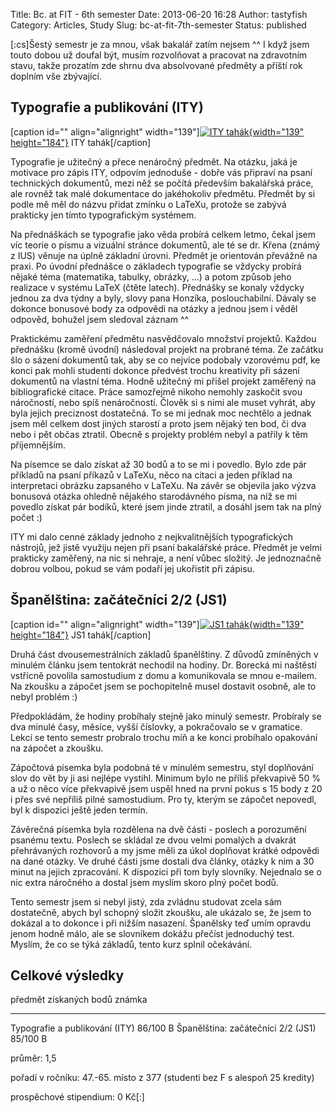 Title: Bc. at FIT - 6th semester
Date: 2013-06-20 16:28
Author: tastyfish
Category: Articles, Study
Slug: bc-at-fit-7th-semester
Status: published

\[:cs\]Šestý semestr je za mnou, však bakalář zatím nejsem \^\^ I když
jsem touto dobou už doufal být, musím rozvolňovat a pracovat na
zdravotním stavu, takže prozatím zde shrnu dva absolvované předměty a
příští rok doplním vše zbývající.

Typografie a publikování (ITY)
------------------------------

\[caption id="" align="alignright" width="139"\][![ITY
tahák](http://i.imgur.com/HZTO5w0.jpg){width="139"
height="184"}](http://i.imgur.com/HZTO5w0.jpg) ITY tahák\[/caption\]

Typografie je užitečný a přece nenáročný předmět. Na otázku, jaká je
motivace pro zápis ITY, odpovím jednoduše - dobře vás připraví na psaní
technických dokumentů, mezi něž se počítá především bakalářská práce,
ale rovněž tak malé dokumentace do jakéhokoliv předmětu. Předmět by si
podle mě měl do názvu přidat zmínku o LaTeXu, protože se zabývá
prakticky jen tímto typografickým systémem.

Na přednáškách se typografie jako věda probírá celkem letmo, čekal jsem
víc teorie o písmu a vizuální stránce dokumentů, ale té se dr. Křena
(známý z IUS) věnuje na úplně základní úrovni. Předmět je orientován
převážně na praxi. Po úvodní přednášce o základech typografie se vždycky
probírá nějaké téma (matematika, tabulky, obrázky, …) a potom způsob
jeho realizace v systému LaTeX (čtěte latech). Přednášky se konaly
vždycky jednou za dva týdny a byly, slovy pana Honzíka, poslouchabilní.
Dávaly se dokonce bonusové body za odpovědi na otázky a jednou jsem i
věděl odpověd, bohužel jsem sledoval záznam \^\^

Praktickému zaměření předmětu nasvědčovalo množství projektů. Každou
přednášku (kromě úvodní) následoval projekt na probrané téma. Ze začátku
šlo o sázení dokumentů tak, aby se co nejvíce podobaly vzorovému pdf, ke
konci pak mohli studenti dokonce předvést trochu kreativity při sázení
dokumentů na vlastní téma. Hodně užitečný mi přišel projekt zaměřený na
bibliografické citace. Práce samozřejmě nikoho nemohly zaskočit svou
náročností, nebo spíš nenáročností. Člověk si s nimi ale muset vyhrát,
aby byla jejich preciznost dostatečná. To se mi jednak moc nechtělo a
jednak jsem měl celkem dost jiných starostí a proto jsem nějaký ten bod,
či dva nebo i pět občas ztratil. Obecně s projekty problém nebyl a
patřily k těm příjemnějším.

Na písemce se dalo získat až 30 bodů a to se mi i povedlo. Bylo zde pár
příkladů na psaní příkazů v LaTeXu, něco na citaci a jeden příklad na
interpretaci obrázku zapsaného v LaTeXu. Na závěr se objevila jako výzva
bonusová otázka ohledně nějakého starodávného písma, na níž se mi
povedlo získat pár bodíků, které jsem jinde ztratil, a dosáhl jsem tak
na plný počet :)

ITY mi dalo cenné základy jednoho z nejkvalitnějších typografických
nástrojů, jež jistě využiju nejen při psaní bakalářské práce. Předmět je
velmi prakticky zaměřený, na nic si nehraje, a není vůbec složitý. Je
jednoznačně dobrou volbou, pokud se vám podaří jej ukořistit při zápisu.

Španělština: začátečníci 2/2 (JS1)
----------------------------------

\[caption id="" align="alignright" width="139"\][![JS1
tahák](http://i.imgur.com/dSkUVkU.jpg){width="139"
height="184"}](http://i.imgur.com/dSkUVkU.jpg) JS1 tahák\[/caption\]

Druhá část dvousemestrálních základů španělštiny. Z důvodů zmíněných v
minulém článku jsem tentokrát nechodil na hodiny. Dr. Borecká mi
naštěstí vstřícně povolila samostudium z domu a komunikovala se mnou
e-mailem. Na zkoušku a zápočet jsem se pochopitelně musel dostavit
osobně, ale to nebyl problém :)

Předpokládám, že hodiny probíhaly stejně jako minulý semestr. Probíraly
se dva minulé časy, měsíce, vyšší číslovky, a pokračovalo se v
gramatice. Lekcí se tento semestr probralo trochu míň a ke konci
probíhalo opakování na zápočet a zkoušku.

Zápočtová písemka byla podobná té v minulém semestru, styl doplňování
slov do vět by ji asi nejlépe vystihl. Minimum bylo ne příliš překvapivě
50 % a už o něco více překvapivě jsem uspěl hned na první pokus s 15
body z 20 i přes své nepříliš pilné samostudium. Pro ty, kterým se
zápočet nepovedl, byl k dispozici ještě jeden termín.

Závěrečná písemka byla rozdělena na dvě části - poslech a porozumění
psanému textu. Poslech se skládal ze dvou velmi pomalých a dvakrát
přehrávaných rozhovorů a my jsme měli za úkol doplňovat krátké odpovědi
na dané otázky. Ve druhé části jsme dostali dva články, otázky k nim a
30 minut na jejich zpracování. K dispozici při tom byly slovníky.
Nejednalo se o nic extra náročného a dostal jsem myslím skoro plný počet
bodů.

Tento semestr jsem si nebyl jistý, zda zvládnu studovat zcela sám
dostatečně, abych byl schopný složit zkoušku, ale ukázalo se, že jsem to
dokázal a to dokonce i při nižším nasazení. Španělsky teď umím opravdu
jenom hodně málo, ale se slovníkem dokážu přečíst jednoduchý test.
Myslím, že co se týká základů, tento kurz splnil očekávání.

Celkové výsledky
----------------

  předmět                              získaných bodů   známka
  ------------------------------------ ---------------- --------
  Typografie a publikování (ITY)       86/100           B
  Španělština: začátečníci 2/2 (JS1)   85/100           B

průměr: 1,5  
  
pořadí v ročníku: 47.-65. místo z 377 (studenti bez F s alespoň 25
kredity)  
  
prospěchové stipendium: 0 Kč\[:\]
